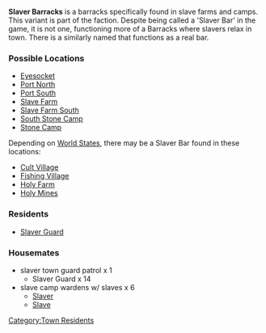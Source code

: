 **Slaver Barracks** is a barracks specifically found in slave farms and
camps. This variant is part of the [](03%20-%20Projects%20&%20Wikis/Kenshi/Kenshi%20Wiki/Kenshi%20Wiki%20Template/Slave_Traders.md) faction. Despite being called a
'Slaver Bar' in the game, it is not one, functioning more of a Barracks
where slavers relax in town. There is a similarly named [](Slaver_Bar.md) that functions as a real bar.

### Possible Locations

- [Eyesocket](Eyesocket.md "wikilink")
- [Port North](Port_North.md "wikilink")
- [Port South](Port_South.md "wikilink")
- [Slave Farm](Slave_Farm.md "wikilink")
- [Slave Farm South](Slave_Farm_South.md "wikilink")
- [South Stone Camp](South_Stone_Camp.md "wikilink")
- [Stone Camp](Stone_Camp.md "wikilink")

Depending on [World States](World_States.md "wikilink"), there may be a
Slaver Bar found in these locations:

- [Cult Village](Cult_Village.md "wikilink")
- [Fishing Village](Fishing_Village.md "wikilink")
- [Holy Farm](Holy_Farm.md "wikilink")
- [Holy Mines](Holy_Mines.md "wikilink")

### Residents

- [Slaver Guard](Slaver_Guard.md "wikilink")

### Housemates

- slaver town guard patrol x 1
  - Slaver Guard x 14
- slave camp wardens w/ slaves x 6
  - [Slaver](Slaver.md "wikilink")
  - [Slave](Slave.md "wikilink")

[Category:Town Residents](Category:Town_Residents "wikilink")